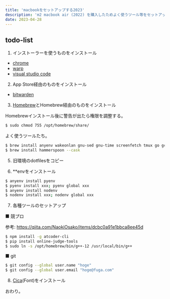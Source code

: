 ```yaml
---
title: 'macbookをセットアップする2023'
description: 'm2 macbook air (2022) を購入したためよく使うツール等をセットアップする時のメモ'
date: 2023-04-28
---
```


## todo-list

1. インストーラーを使うものをインストール
- [chrome](https://www.google.com/intl/ja_jp/chrome/)
- [warp](https://www.warp.dev/)
- [visual studio code](https://code.visualstudio.com/)
2. App Store経由のものをインストール
- [bitwarden](https://apps.apple.com/jp/app/bitwarden/id1352778147?mt=12)
3. [Homebrew](https://brew.sh/index_ja)とHomebrew経由のものをインストール

Homebrewインストール後に警告が出たら権限を調整する。

```sh
$ sudo chmod 755 /opt/homebrew/share/
```

よく使うツールたち。
```sh
$ brew install anyenv wakeonlan gnu-sed gnu-time screenfetch tmux go gcc
$ brew install hammerspoon --cask
```
5. 旧環境のdotfilesをコピー

6. **envをインストール

```sh
$ anyenv install pyenv
$ pyenv install xxx; pyenv global xxx
$ anyenv install nodenv
$ nodenv install xxx; nodenv global xxx
```

7. 各種ツールのセットアップ

■ 競プロ

参考: https://qiita.com/NaokiOsako/items/dcbc0a91e1bbca8ee45d

```sh
$ npm install -g atcoder-cli
$ pip install online-judge-tools
$ sudo ln -s /opt/homebrew/bin/g++-12 /usr/local/bin/g++
```

■ git

```sh
$ git config --global user.name "hoge"
$ git config --global user.email "hoge@fuga.com"
```

8. [Cica](https://github.com/miiton/Cica)(Font)をインストール

おわり。